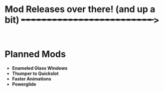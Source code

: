 # Mod Releases over there! ‎ (and up a bit)  ╾╾╾╾╾╾╾╾╾╾╾╾╾╾╾╾╾╾╾╾╾╾╾╾╾>
‎

# Planned Mods
- **Enameled Glass Windows**
- **Thumper to Quickslot**
- **Faster Animations**
- **Powerglide**
